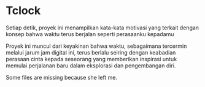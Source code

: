 # Tclock
Setiap detik, proyek ini menampilkan kata-kata motivasi yang terkait dengan konsep bahwa waktu terus berjalan seperti perasaanku kepadamu

Proyek ini muncul dari keyakinan bahwa waktu, sebagaimana tercermin melalui jarum jam digital ini, terus berlalu seiring dengan keabadian perasaan cinta kepada seseorang yang memberikan inspirasi untuk memulai perjalanan baru dalam eksplorasi dan pengembangan diri.

Some files are missing because she left me.





